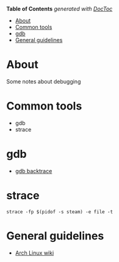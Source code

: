 <!-- START doctoc generated TOC please keep comment here to allow auto update -->
<!-- DON'T EDIT THIS SECTION, INSTEAD RE-RUN doctoc TO UPDATE -->
**Table of Contents**  *generated with [DocToc](https://github.com/thlorenz/doctoc)*

- [About](#about)
- [Common tools](#common-tools)
- [gdb](#gdb)
- [General guidelines](#general-guidelines)

<!-- END doctoc generated TOC please keep comment here to allow auto update -->

# About
Some notes about debugging

# Common tools
 
 * gdb
 * strace
 
# gdb

 * [gdb backtrace](https://sourceware.org/gdb/onlinedocs/gdb/Backtrace.html)

# strace

```
strace -fp $(pidof -s steam) -e file -t
```

# General guidelines

* [Arch Linux wiki](https://wiki.archlinux.org/index.php/Step-by-step_debugging_guide)

